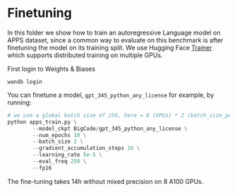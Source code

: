 # Finetuning

In this folder we show how to train an autoregressive Language model on APPS dataset, since a common way to evaluate on this benchmark is after finetuning the model on its training split.
We use Hugging Face [Trainer](https://huggingface.co/docs/transformers/main_classes/trainer) which supports distributed training on multiple GPUs.

First login to Weights & Biases
```
wandb login
```

You can finetune a model, `gpt_345_python_any_license` for example, by running:
```python
# we use a global batch size of 256, here = 8 (GPUs) * 2 (batch_size_per_device) * 16 (gradient_accumulation)
python apps_train.py \
        --model_ckpt BigCode/gpt_345_python_any_license \
        --num_epochs 10 \
        --batch_size 2 \
        --gradient_accumulation_steps 16 \
        --learning_rate 5e-5 \
        --eval_freq 250 \
        --fp16
```
The fine-tuning takes 14h without mixed precision on 8 A100 GPUs.

